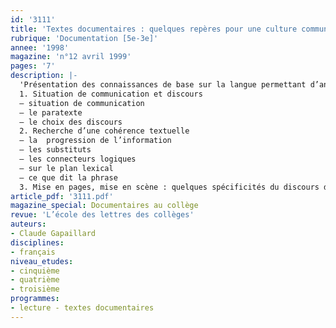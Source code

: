 ```yaml
---
id: '3111'
title: 'Textes documentaires : quelques repères pour une culture commune'
rubrique: 'Documentation [5e-3e]'
annee: '1998'
magazine: 'n°12 avril 1999'
pages: '7'
description: |-
  'Présentation des connaissances de base sur la langue permettant d’analyser un texte documentaire…
  1. Situation de communication et discours
  – situation de communication
  – le paratexte
  – le choix des discours
  2. Recherche d’une cohérence textuelle
  – la  progression de l’information
  – les substituts
  – les connecteurs logiques
  – sur le plan lexical
  – ce que dit la phrase
  3. Mise en pages, mise en scène : quelques spécificités du discours descriptif'
article_pdf: '3111.pdf'
magazine_special: Documentaires au collège
revue: 'L’école des lettres des collèges'
auteurs:
- Claude Gapaillard
disciplines:
- français
niveau_etudes:
- cinquième
- quatrième
- troisième
programmes:
- lecture - textes documentaires
---
```

